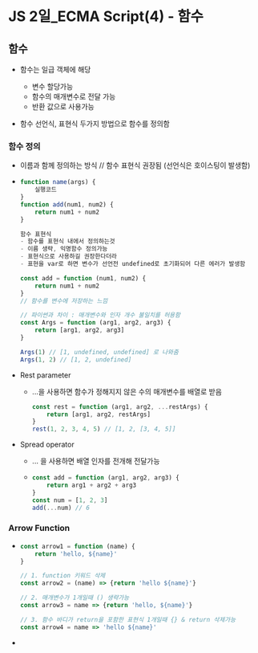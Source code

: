 # JS 2일_ECMA Script(4) - 함수

## 함수

- 함수는 일급 객체에 해당
  - 변수 할당가능
  - 함수의 매개변수로 전달 가능
  - 반환 값으로 사용가능



- 함수 선언식, 표현식 두가지 방법으로 함수를 정의함



### 함수 정의

- 이름과 함께 정의하는 방식 // 함수 표현식 권장됨 (선언식은 호이스팅이 발생함)

- ```javascript
  function name(args) {
      실행코드
  }
  function add(num1, num2) {
      return num1 + num2
  }
  
  함수 표현식
  - 함수를 표현식 내에서 정의하는것
  - 이름 생략, 익명함수 정의가능
  - 표현식으로 사용하길 권장한다더라
  - 표현을 var로 하면 변수가 선언전 undefined로 초기화되어 다른 에러가 발생함
  
  const add = function (num1, num2) {
      return num1 + num2
  }
  // 함수를 변수에 저장하는 느낌
  
  // 파이썬과 차이 : 매개변수와 인자 개수 불일치를 허용함
  const Args = function (arg1, arg2, arg3) {
      return [arg1, arg2, arg3]
  }
  
  Args(1) // [1, undefined, undefined] 로 나와줌
  Args(1, 2) // [1, 2, undefined]
  ```

- Rest parameter

  - ...을 사용하면 함수가 정해지지 않은 수의 매개변수를 배열로 받음

    ```javascript
    const rest = function (arg1, arg2, ...restArgs) {
        return [arg1, arg2, restArgs]
    }
    rest(1, 2, 3, 4, 5) // [1, 2, [3, 4, 5]]
    ```

    

- Spread operator

  - ... 을 사용하면 배열 인자를 전개해 전달가능

  - ```javascript
    const add = function (arg1, arg2, arg3) {
        return arg1 + arg2 + arg3
    }
    const num = [1, 2, 3]
    add(...num) // 6
    ```

    

### Arrow Function

- ```javascript
  const arrow1 = function (name) {
      return 'hello, ${name}'
  }
  
  // 1. function 키워드 삭제
  const arrow2 = (name) => {return 'hello ${name}'}
  
  // 2. 매개변수가 1개일때 () 생략가능
  const arrow3 = name => {return 'hello, ${name}'}
  
  // 3. 함수 바디가 return을 포함한 표현식 1개일때 {} & return 삭제가능
  const arrow4 = name => 'hello ${name}'
  ```

- 